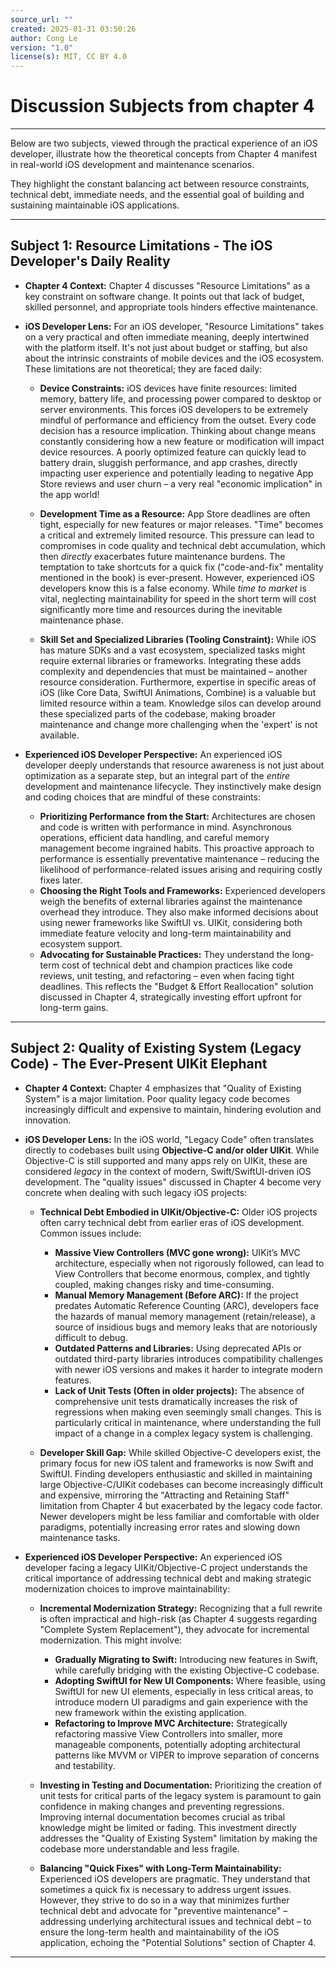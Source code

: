 ```yaml
---
source_url: ""
created: 2025-01-31 03:50:26
author: Cong Le
version: "1.0"
license(s): MIT, CC BY 4.0
---
```


# Discussion Subjects from chapter 4


---

Below are two subjects, viewed through the practical experience of an iOS developer, illustrate how the theoretical concepts from Chapter 4 manifest in real-world iOS development and maintenance scenarios.

They highlight the constant balancing act between resource constraints, technical debt, immediate needs, and the essential goal of building and sustaining maintainable iOS applications.



---



## Subject 1: Resource Limitations - The iOS Developer's Daily Reality

*   **Chapter 4 Context:** Chapter 4 discusses "Resource Limitations" as a key constraint on software change. It points out that lack of budget, skilled personnel, and appropriate tools hinders effective maintenance.

*   **iOS Developer Lens:** For an iOS developer, "Resource Limitations" takes on a very practical and often immediate meaning, deeply intertwined with the platform itself. It's not just about budget or staffing, but also about the intrinsic constraints of mobile devices and the iOS ecosystem.  These limitations are not theoretical; they are faced daily:

    *   **Device Constraints:** iOS devices have finite resources: limited memory, battery life, and processing power compared to desktop or server environments.  This forces iOS developers to be extremely mindful of performance and efficiency from the outset.  Every code decision has a resource implication.  Thinking about change means constantly considering how a new feature or modification will impact device resources. A poorly optimized feature can quickly lead to battery drain, sluggish performance, and app crashes, directly impacting user experience and potentially leading to negative App Store reviews and user churn – a very real "economic implication" in the app world!

    *   **Development Time as a Resource:**  App Store deadlines are often tight, especially for new features or major releases.  "Time" becomes a critical and extremely limited resource.  This pressure can lead to compromises in code quality and technical debt accumulation, which then *directly* exacerbates future maintenance burdens.  The temptation to take shortcuts for a quick fix ("code-and-fix" mentality mentioned in the book) is ever-present.  However, experienced iOS developers know this is a false economy.  While *time to market* is vital, neglecting maintainability for speed in the short term will cost significantly more time and resources during the inevitable maintenance phase.

    *   **Skill Set and Specialized Libraries (Tooling Constraint):** While iOS has mature SDKs and a vast ecosystem, specialized tasks might require external libraries or frameworks. Integrating these adds complexity and dependencies that must be maintained – another resource consideration.  Furthermore, expertise in specific areas of iOS (like Core Data, SwiftUI Animations, Combine) is a valuable but limited resource within a team.  Knowledge silos can develop around these specialized parts of the codebase, making broader maintenance and change more challenging when the 'expert' is not available.

*   **Experienced iOS Developer Perspective:** An experienced iOS developer deeply understands that resource awareness is not just about optimization as a separate step, but an integral part of the *entire* development and maintenance lifecycle.  They instinctively make design and coding choices that are mindful of these constraints:

    *   **Prioritizing Performance from the Start:** Architectures are chosen and code is written with performance in mind.  Asynchronous operations, efficient data handling, and careful memory management become ingrained habits. This proactive approach to performance is essentially preventative maintenance – reducing the likelihood of performance-related issues arising and requiring costly fixes later.
    *   **Choosing the Right Tools and Frameworks:** Experienced developers weigh the benefits of external libraries against the maintenance overhead they introduce. They also make informed decisions about using newer frameworks like SwiftUI vs. UIKit, considering both immediate feature velocity and long-term maintainability and ecosystem support.
    *   **Advocating for Sustainable Practices:**  They understand the long-term cost of technical debt and champion practices like code reviews, unit testing, and refactoring – even when facing tight deadlines. This reflects the "Budget & Effort Reallocation" solution discussed in Chapter 4, strategically investing effort upfront for long-term gains.

---

## Subject 2: Quality of Existing System (Legacy Code) - The Ever-Present UIKit Elephant

*   **Chapter 4 Context:** Chapter 4 emphasizes that "Quality of Existing System" is a major limitation. Poor quality legacy code becomes increasingly difficult and expensive to maintain, hindering evolution and innovation.

*   **iOS Developer Lens:**  In the iOS world, "Legacy Code" often translates directly to codebases built using **Objective-C and/or older UIKit**.  While Objective-C is still supported and many apps rely on UIKit, these are considered *legacy* in the context of modern, Swift/SwiftUI-driven iOS development. The "quality issues" discussed in Chapter 4 become very concrete when dealing with such legacy iOS projects:

    *   **Technical Debt Embodied in UIKit/Objective-C:**  Older iOS projects often carry technical debt from earlier eras of iOS development.  Common issues include:
        *   **Massive View Controllers (MVC gone wrong):**  UIKit’s MVC architecture, especially when not rigorously followed, can lead to View Controllers that become enormous, complex, and tightly coupled, making changes risky and time-consuming.
        *   **Manual Memory Management (Before ARC):**  If the project predates Automatic Reference Counting (ARC), developers face the hazards of manual memory management (retain/release), a source of insidious bugs and memory leaks that are notoriously difficult to debug.
        *   **Outdated Patterns and Libraries:** Using deprecated APIs or outdated third-party libraries introduces compatibility challenges with newer iOS versions and makes it harder to integrate modern features.
        *   **Lack of Unit Tests (Often in older projects):** The absence of comprehensive unit tests dramatically increases the risk of regressions when making even seemingly small changes. This is particularly critical in maintenance, where understanding the full impact of a change in a complex legacy system is challenging.

    *   **Developer Skill Gap:**  While skilled Objective-C developers exist, the primary focus for new iOS talent and frameworks is now Swift and SwiftUI. Finding developers enthusiastic and skilled in maintaining large Objective-C/UIKit codebases can become increasingly difficult and expensive, mirroring the "Attracting and Retaining Staff" limitation from Chapter 4 but exacerbated by the legacy code factor.  Newer developers might be less familiar and comfortable with older paradigms, potentially increasing error rates and slowing down maintenance tasks.

*   **Experienced iOS Developer Perspective:**  An experienced iOS developer facing a legacy UIKit/Objective-C project understands the critical importance of addressing technical debt and making strategic modernization choices to improve maintainability:

    *   **Incremental Modernization Strategy:**  Recognizing that a full rewrite is often impractical and high-risk (as Chapter 4 suggests regarding "Complete System Replacement"), they advocate for incremental modernization.  This might involve:
        *   **Gradually Migrating to Swift:** Introducing new features in Swift, while carefully bridging with the existing Objective-C codebase.
        *   **Adopting SwiftUI for New UI Components:**  Where feasible, using SwiftUI for new UI elements, especially in less critical areas, to introduce modern UI paradigms and gain experience with the new framework within the existing application.
        *   **Refactoring to Improve MVC Architecture:**  Strategically refactoring massive View Controllers into smaller, more manageable components, potentially adopting architectural patterns like MVVM or VIPER to improve separation of concerns and testability.

    *   **Investing in Testing and Documentation:** Prioritizing the creation of unit tests for critical parts of the legacy system is paramount to gain confidence in making changes and preventing regressions.  Improving internal documentation becomes crucial as tribal knowledge might be limited or fading.  This investment directly addresses the "Quality of Existing System" limitation by making the codebase more understandable and less fragile.
    *   **Balancing "Quick Fixes" with Long-Term Maintainability:** Experienced iOS developers are pragmatic.  They understand that sometimes a quick fix is necessary to address urgent issues. However, they strive to do so in a way that minimizes further technical debt and advocate for "preventive maintenance" – addressing underlying architectural issues and technical debt – to ensure the long-term health and maintainability of the iOS application, echoing the "Potential Solutions" section of Chapter 4.



----

